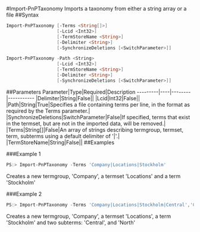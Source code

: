 #Import-PnPTaxonomy
Imports a taxonomy from either a string array or a file
##Syntax
```powershell
Import-PnPTaxonomy [-Terms <String[]>]
                   [-Lcid <Int32>]
                   [-TermStoreName <String>]
                   [-Delimiter <String>]
                   [-SynchronizeDeletions [<SwitchParameter>]]
```


```powershell
Import-PnPTaxonomy -Path <String>
                   [-Lcid <Int32>]
                   [-TermStoreName <String>]
                   [-Delimiter <String>]
                   [-SynchronizeDeletions [<SwitchParameter>]]
```


##Parameters
Parameter|Type|Required|Description
---------|----|--------|-----------
|Delimiter|String|False||
|Lcid|Int32|False||
|Path|String|True|Specifies a file containing terms per line, in the format as required by the Terms parameter.|
|SynchronizeDeletions|SwitchParameter|False|If specified, terms that exist in the termset, but are not in the imported data, will be removed.|
|Terms|String[]|False|An array of strings describing termgroup, termset, term, subterms using a default delimiter of '|'.|
|TermStoreName|String|False||
##Examples

###Example 1
```powershell
PS:> Import-PnPTaxonomy -Terms 'Company|Locations|Stockholm'
```
Creates a new termgroup, 'Company', a termset 'Locations' and a term 'Stockholm'

###Example 2
```powershell
PS:> Import-PnPTaxonomy -Terms 'Company|Locations|Stockholm|Central','Company|Locations|Stockholm|North'
```
Creates a new termgroup, 'Company', a termset 'Locations', a term 'Stockholm' and two subterms: 'Central', and 'North'
